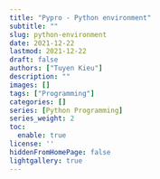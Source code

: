 ```yaml
---
title: "Pypro - Python environment"
subtitle: ""
slug: python-environment
date: 2021-12-22
lastmod: 2021-12-22
draft: false
authors: ["Tuyen Kieu"]
description: ""
images: []
tags: ["Programming"]
categories: []
series: [Python Programming]
series_weight: 2
toc:
  enable: true
license: ''  
hiddenFromHomePage: false
lightgallery: true
---
```


<!--more-->